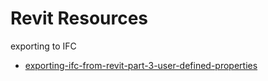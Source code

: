 # Revit Resources

exporting to IFC 

- [exporting-ifc-from-revit-part-3-user-defined-properties](https://bimcorner.com/exporting-ifc-from-revit-part-3-user-defined-properties/)